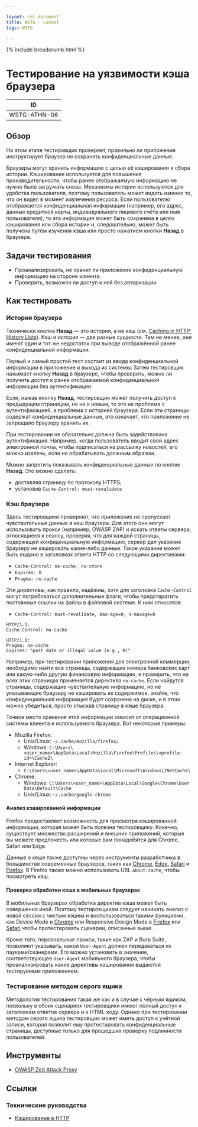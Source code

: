 ```yaml
---

layout: col-document
title: WSTG - Latest
tags: WSTG

---
```


{% include breadcrumb.html %}
# Тестирование на уязвимости кэша браузера

|ID          |
|------------|
|WSTG-ATHN-06|

## Обзор

На этом этапе тестировщик проверяет, правильно ли приложение инструктирует браузер не сохранять конфиденциальные данные.

Браузеры могут хранить информацию с целью её кэширования и сбора истории. Кэширование используется для повышения производительности, чтобы ранее отображаемую информацию не нужно было загружать снова. Механизмы истории используются для удобства пользователя, поэтому пользователь может видеть именно то, что он видел в момент извлечения ресурса. Если пользователю отображается конфиденциальная информация (например, его адрес, данные кредитной карты, индивидуального лицевого счёта или имя пользователя), то эта информация может быть сохранена в целях кэширования или сбора истории и, следовательно, может быть получена путём изучения кэша или просто нажатием кнопки **Назад** в браузере.

## Задачи тестирования

- Проанализировать, не хранит ли приложение конфиденциальную информацию на стороне клиента.
- Проверить, возможен ли доступ к ней без авторизации.

## Как тестировать

### История браузера

Технически кнопка **Назад** — это история, а не кэш (см. [Caching in HTTP: History Lists](https://www.w3.org/Protocols/rfc2616/rfc2616-sec13.html#sec13.13)). Кэш и история — две разные сущности. Тем не менее, они имеют один и тот же недостаток при выводе отображённой ранее конфиденциальной информации.

Первый и самый простой тест состоит из ввода конфиденциальной информации в приложение и выхода из системы. Затем тестировщик нажимает кнопку **Назад** в браузере, чтобы проверить, можно ли получить доступ к ранее отображаемой конфиденциальной информации без аутентификации.

Если, нажав кнопку **Назад**, тестировщик может получить доступ к предыдущим страницам, но не к новым, то это не проблема с аутентификацией, а проблема с историей браузера. Если эти страницы содержат конфиденциальные данные, это означает, что приложение не запрещало браузеру хранить их.

При тестировании не обязательно должна быть задействована аутентификация. Например, когда пользователь вводит свой адрес электронной почты, чтобы подписаться на рассылку новостей, его можно извлечь, если не обрабатывать должным образом.

Можно запретить показывать конфиденциальные данные по кнопке **Назад**. Это можно сделать:

- доставляя страницу по протоколу HTTPS;
- установив `Cache-Control: must-revalidate`

### Кэш браузера

Здесь тестировщики проверяют, что приложение не пропускает чувствительные данные в кеш браузера. Для этого они могут использовать прокси (например, OWASP ZAP) и искать ответы сервера, относящиеся к сеансу, проверяя, что для каждой страницы, содержащей конфиденциальную информацию, сервер дал указание браузеру не кэшировать какие-либо данные. Такое указание может быть выдано в заголовках ответа HTTP со следующими директивами:

- `Cache-Control: no-cache, no-store`
- `Expires: 0`
- `Pragma: no-cache`

Эти директивы, как правило, надёжны, хотя для заголовка `Cache-Control` могут потребоваться дополнительные флаги, чтобы предотвратить постоянные ссылки на файлы в файловой системе. К ним относятся:

- `Cache-Control: must-revalidate, max-age=0, s-maxage=0`

```http
HTTP/1.1:
Cache-Control: no-cache
```

```http
HTTP/1.0:
Pragma: no-cache
Expires: "past date or illegal value (e.g., 0)"
```

Например, при тестировании приложения для электронной коммерции, необходимо найти все страницы, содержащие номера банковских карт или какую-либо другую финансовую информацию, и проверить, что на всех этих страницах применяется директива `no-cache`. Если найдутся страницы, содержащие чувствительную информацию, но не указывающие браузеру не кэшировать их содержимое, знайте, что конфиденциальная информация будет сохранена на диске, и в этом можно убедиться, просто отыскав страницу в кэше браузера.

Точное место хранения этой информации зависит от операционной системы клиента и используемого браузера. Вот некоторые примеры:

- Mozilla Firefox:
    - Unix/Linux: `~/.cache/mozilla/firefox/`
    - Windows: `C:\Users\<user_name>\AppData\Local\Mozilla\Firefox\Profiles\<profile-id>\Cache2\`
- Internet Explorer:
    - `C:\Users\<user_name>\AppData\Local\Microsoft\Windows\INetCache\`
- Chrome:
    - Windows: `C:\Users\<user_name>\AppData\Local\Google\Chrome\User Data\Default\Cache`
    - Unix/Linux: `~/.cache/google-chrome`

#### Анализ кэшированной информации

Firefox предоставляет возможность для просмотра кэшированной информации, которая может быть полезна тестировщику. Конечно, существует множество расширений и внешних приложений, которые вы можете предпочесть или которые вам понадобятся для Chrome, Safari или Edge.

Данные о кеше также доступны через инструменты разработчика в большинстве современных браузеров, таких как [Chrome](https://developers.google.com/web/tools/chrome-devtools/storage/cache), [Edge](https://docs.microsoft.com/microsoft-edge/devtools-guide-chromium/storage/cache), [Safari](https://support.apple.com/guide/safari-developer/welcome/mac) и [Firefox](https://developer.mozilla.org/docs/Tools/Storage_Inspector#Cache_Storage). В Firefox также можно использовать URL `about:cache`, чтобы посмотреть кэш.

#### Проверка обработки кэша в мобильных браузерах

В мобильных браузерах обработка директив кэша может быть совершенно иной. Поэтому тестировщикам следует начинать анализ с новой сессии с чистым кэшем и воспользоваться такими функциями, как Device Mode в [Chrome](https://developer.chrome.com/docs/devtools/device-mode/) или Responsive Design Mode в [Firefox](https://developer.mozilla.org/docs/Tools/Responsive_Design_Mode) или [Safari](https://developer.apple.com/safari/tools/) чтобы протестировать сценарии, описанные выше.

Кроме того, персональные прокси, такие как ZAP и Burp Suite, позволяют указывать, какой `User-Agent` должен передаваться их пауками/сканерами. Его можно установить в значение, соответствующее `User-Agent` мобильного браузера, чтобы проанализировать какие директивы кэширования выдаются тестируемым приложением.

### Тестирование методом серого ящика

Методология тестирования такая же как и в случае с чёрным ящиком, поскольку в обоих сценариях тестировщики имеют полный доступ к заголовкам ответов сервера и к HTML-коду. Однако при тестировании методом серого ящика тестировщик может иметь доступ к учётной записи, которая позволит ему протестировать конфиденциальные страницы, доступные только для прошедших проверку подлинности пользователей.

## Инструменты

- [OWASP Zed Attack Proxy](https://www.zaproxy.org)

## Ссылки

### Технические руководства

- [Кэширование в HTTP](https://datatracker.ietf.org/doc/rfc9111/)
